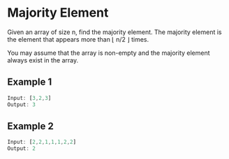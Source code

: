 # Majority Element

Given an array of size n, find the majority element. The majority element is the element that appears more than ⌊ n/2 ⌋ times.

You may assume that the array is non-empty and the majority element always exist in the array.

## Example 1

```javascript
Input: [3,2,3]
Output: 3
```

## Example 2

```javascript
Input: [2,2,1,1,1,2,2]
Output: 2
```